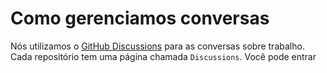# Como gerenciamos conversas

Nós utilizamos o [GitHub Discussions](https://docs.github.com/pt/discussions) para as conversas sobre trabalho.
Cada repositório tem uma página chamada `Discussions`.
Você pode entrar 
